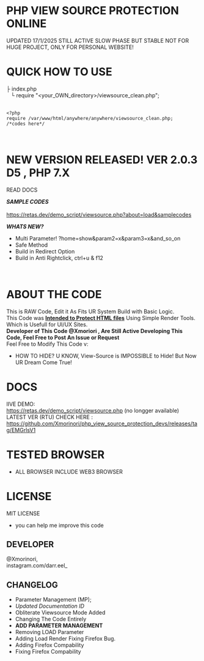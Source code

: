 # PHP VIEW SOURCE PROTECTION ONLINE
UPDATED 17/1/2025 STILL ACTIVE
SLOW PHASE BUT STABLE
NOT FOR HUGE PROJECT, ONLY FOR PERSONAL WEBSITE!

# QUICK HOW TO USE
├&nbsp;index.php <br>
&nbsp;&nbsp;&nbsp;└ require "<your_OWN_directory>/viewsource_clean.php";<br>
  <br>
```
<?php
require /var/www/html/anywhere/anywhere/viewsource_clean.php;
/*codes here*/
```
<br>

# NEW VERSION RELEASED! VER 2.0.3 D5 , PHP 7.X
READ DOCS<br>

*__SAMPLE CODES__*<br><br>
https://retas.dev/demo_script/viewsource.php?about=load&samplecodes<br>

*__WHATS NEW?__*<br>
+ Multi Parameter! ?home=show&param2=x&param3=x&and_so_on<br>
+ Safe Method
+ Build in Redirect Option
+ Build in Anti Rightclick, ctrl+u & f12
<br>

# ABOUT THE CODE
This is RAW Code, Edit it As Fits UR System Build with Basic Logic.<br>
This Code was <b><u>Intended to Protect HTML files</u></b> Using Simple Render Tools.
Which is Usefull for UI/UX Sites.<br>
<b> Developer of This Code @Xmoriori , Are Still Active Developing This Code, Feel Free to Post An Issue or Request</b><br>
Feel Free to Modify This Code v:

+ HOW TO HIDE?
U KNOW, View-Source is IMPOSSIBLE to Hide! But Now UR Dream Come True!

# DOCS

lIVE DEMO:<br>
https://retas.dev/demo_script/viewsource.php (no longger available)<br>
LATEST VER (RTU) CHECK HERE :<br>
https://github.com/Xmorinori/php_view_source_protection_devs/releases/tag/EMGrlsV1<br>

# TESTED BROWSER
+ ALL BROWSER INCLUDE WEB3 BROWSER

# LICENSE
MIT LICENSE
+ you can help me improve this code

## DEVELOPER
@Xmorinori,<br>
instagram.com/darr.eel_

## CHANGELOG
+ Parameter Management (MP);
+ *Updated Documentation ID*
+ Obliterate Viewsource Mode Added
+ Changing The Code Entirely
+ <b>ADD PARAMETER MANAGEMENT</B>
+ Removing LOAD Parameter
+ Adding Load Render Fixing Firefox Bug.
+ Adding Firefox Compability
+ Fixing Firefox Compability
